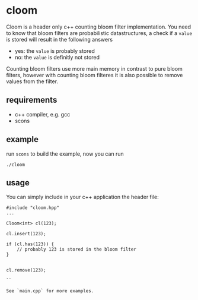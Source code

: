 # cloom
Cloom is a header only c++ counting bloom filter implementation.
You need to know that bloom filters are probabilistic datastructures,
a check if a `value` is stored will result in the following answers

* yes: the `value` is probably stored
* no: the `value` is definitly not stored

Counting bloom filters use more main memory in contrast to pure bloom filters,
however with counting bloom filteres it is also possible to remove values from the filter.

## requirements
* c++ compiler, e.g. gcc
* scons

## example
run `scons` to build the example, now you can run
```
./cloom
```


## usage
You can simply include in your c++ application the header file:
```
#include "cloom.hpp"
...

Cloom<int> cl(123);

cl.insert(123);

if (cl.has(123)) {
    // probably 123 is stored in the bloom filter
}


cl.remove(123);

``

See `main.cpp` for more examples.